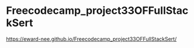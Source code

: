 # Freecodecamp_project33OFFullStackSert

https://eward-nee.github.io/Freecodecamp_project33OFFullStackSert/
